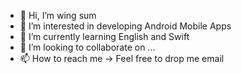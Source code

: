 - 👋 Hi, I’m wing sum
- 👀 I’m interested in developing Android Mobile Apps 
- 🌱 I’m currently learning English and Swift
- 💞️ I’m looking to collaborate on ...
- 📫 How to reach me -> Feel free to drop me email

<!---
wingsum93/wingsum93 is a ✨ special ✨ repository because its `README.md` (this file) appears on your GitHub profile.
You can click the Preview link to take a look at your changes.
--->
